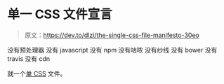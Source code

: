 # 单一 CSS 文件宣言

> 原文：<https://dev.to/dlzi/the-single-css-file-manifesto-30eo>

没有预处理器
没有 javascript
没有 npm
没有咕哝
没有纱线
没有 bower
没有 travis
没有 cdn

就一个[单 CSS](https://getbrevis.com) 文件。